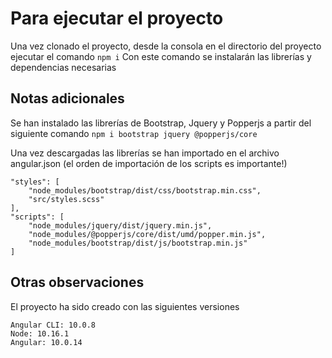 # Para ejecutar el proyecto

Una vez clonado el proyecto, desde la consola en el directorio del proyecto ejecutar el comando `npm i`
Con este comando se instalarán las librerías y dependencias necesarias

## Notas adicionales

Se han instalado las librerías de Bootstrap, Jquery y Popperjs a partir del siguiente comando
`npm i bootstrap jquery @popperjs/core`

Una vez descargadas las librerías se han importado en el archivo angular.json (el orden de importación de los scripts es importante!)

    "styles": [
        "node_modules/bootstrap/dist/css/bootstrap.min.css",
        "src/styles.scss"
	],
	"scripts": [
		"node_modules/jquery/dist/jquery.min.js",
		"node_modules/@popperjs/core/dist/umd/popper.min.js",
        "node_modules/bootstrap/dist/js/bootstrap.min.js"
	]

## Otras observaciones

El proyecto ha sido creado con las siguientes versiones
    
    Angular CLI: 10.0.8
    Node: 10.16.1
    Angular: 10.0.14
